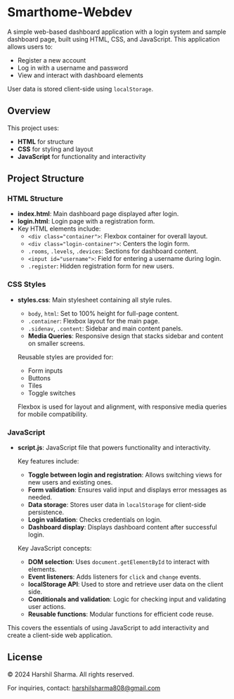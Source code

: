 # Smarthome-Webdev

A simple web-based dashboard application with a login system and sample dashboard page, built using HTML, CSS, and JavaScript. This application allows users to:

- Register a new account
- Log in with a username and password
- View and interact with dashboard elements

User data is stored client-side using `localStorage`.

## Overview

This project uses:
- **HTML** for structure
- **CSS** for styling and layout
- **JavaScript** for functionality and interactivity

## Project Structure

### HTML Structure

- **index.html**: Main dashboard page displayed after login.
- **login.html**: Login page with a registration form.
- Key HTML elements include:
  - `<div class="container">`: Flexbox container for overall layout.
  - `<div class="login-container">`: Centers the login form.
  - `.rooms`, `.levels`, `.devices`: Sections for dashboard content.
  - `<input id="username">`: Field for entering a username during login.
  - `.register`: Hidden registration form for new users.

### CSS Styles

- **styles.css**: Main stylesheet containing all style rules.
  - `body`, `html`: Set to 100% height for full-page content.
  - `.container`: Flexbox layout for the main page.
  - `.sidenav`, `.content`: Sidebar and main content panels.
  - **Media Queries**: Responsive design that stacks sidebar and content on smaller screens.

  Reusable styles are provided for:
  - Form inputs
  - Buttons
  - Tiles
  - Toggle switches

  Flexbox is used for layout and alignment, with responsive media queries for mobile compatibility.

### JavaScript

- **script.js**: JavaScript file that powers functionality and interactivity.

  Key features include:
  - **Toggle between login and registration**: Allows switching views for new users and existing ones.
  - **Form validation**: Ensures valid input and displays error messages as needed.
  - **Data storage**: Stores user data in `localStorage` for client-side persistence.
  - **Login validation**: Checks credentials on login.
  - **Dashboard display**: Displays dashboard content after successful login.

  Key JavaScript concepts:
  - **DOM selection**: Uses `document.getElementById` to interact with elements.
  - **Event listeners**: Adds listeners for `click` and `change` events.
  - **localStorage API**: Used to store and retrieve user data on the client side.
  - **Conditionals and validation**: Logic for checking input and validating user actions.
  - **Reusable functions**: Modular functions for efficient code reuse.

This covers the essentials of using JavaScript to add interactivity and create a client-side web application.

## License

© 2024 Harshil Sharma. All rights reserved.

For inquiries, contact: [harshilsharma808@gmail.com](mailto:harshilsharma808@gmail.com)
